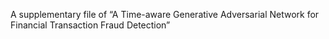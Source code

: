 A supplementary file of “A Time-aware Generative Adversarial Network for Financial Transaction Fraud Detection”
